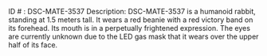 ID # : DSC-MATE-3537
Description: DSC-MATE-3537 is a humanoid rabbit, standing at 1.5 meters tall. It wears a red beanie with a red victory band on its forehead. Its mouth is in a perpetually frightened expression. The eyes are currently unknown due to the LED gas mask that it wears over the upper half of its face.
